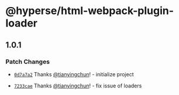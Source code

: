 # @hyperse/html-webpack-plugin-loader

## 1.0.1

### Patch Changes

- [`0d7a7a2`](https://github.com/hyperse-io/html-webpack-plugin-loader/commit/0d7a7a2cd9b22fc201f3f354327bd71ce1c2c166) Thanks [@tianyingchun](https://github.com/tianyingchun)! - initialize project

- [`7233cae`](https://github.com/hyperse-io/html-webpack-plugin-loader/commit/7233caeb91498a30d98452d0c68e24fc5b98ebf6) Thanks [@tianyingchun](https://github.com/tianyingchun)! - fix issue of loaders
